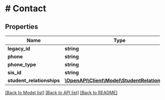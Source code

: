 # # Contact

## Properties

Name | Type | Description | Notes
------------ | ------------- | ------------- | -------------
**legacy_id** | **string** |  | [optional]
**phone** | **string** |  | [optional]
**phone_type** | **string** |  | [optional]
**sis_id** | **string** |  | [optional]
**student_relationships** | [**\OpenAPI\Client\Model\StudentRelationship[]**](StudentRelationship.md) |  | [optional]

[[Back to Model list]](../../README.md#models) [[Back to API list]](../../README.md#endpoints) [[Back to README]](../../README.md)
